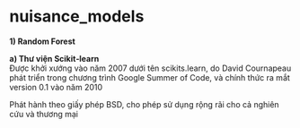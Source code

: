 # nuisance_models              

          
**1) Random Forest**              

 **a) Thư viện Scikit‑learn**             
 Được khởi xướng vào năm 2007 dưới tên scikits.learn, do David Cournapeau phát triển trong chương trình Google Summer of Code, và chính thức ra mắt version 0.1 vào năm 2010

Phát hành theo giấy phép BSD, cho phép sử dụng rộng rãi cho cả nghiên cứu và thương mại 
              
